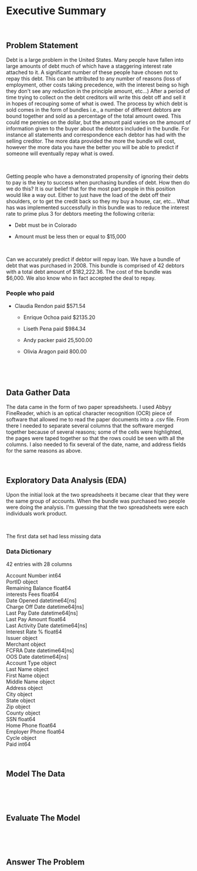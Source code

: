 Executive Summary
=================

 

Problem Statement
-----------------

Debt is a large problem in the United States. Many people have fallen into large
amounts of debt much of which have a staggering interest rate attached to it. A
significant number of these people have chosen not to repay this debt. This can
be attributed to any number of reasons (loss of employment, other costs taking
precedence, with the interest being so high they don't see any reduction in the
principle amount, etc…) After a period of time trying to collect on the debt
creditors will write this debt off and sell it in hopes of recouping some of
what is owed. The process by which debt is sold comes in the form of bundles
i.e., a number of different debtors are bound together and sold as a percentage
of the total amount owed. This could me pennies on the dollar, but the amount
paid varies on the amount of information given to the buyer about the debtors
included in the bundle. For instance all statements and correspondence each
debtor has had with the selling creditor. The more data provided the more the
bundle will cost, however the more data you have the better you will be able to
predict if someone will eventually repay what is owed.

 

Getting people who have a demonstrated propensity of ignoring their debts to pay
is the key to success when purchasing bundles of debt. How then do we do this?
It is our belief that for the most part people in this position would like a way
out. Either to just have the load of the debt off their shoulders, or to get the
credit back so they my buy a house, car, etc… What has was implemented
successfully in this bundle was to reduce the interest rate to prime plus 3 for
debtors meeting the following criteria:

-   Debt must be in Colorado

-   Amount must be less then or equal to \$15,000

 

Can we accurately predict if debtor will repay loan. We have a bundle of debt
that was purchased in 2008. This bundle is comprised of 42 debtors with a total
debt amount of \$182,222.36. The cost of the bundle was \$6,000. We also know
who in fact accepted the deal to repay.

### People who paid

-   Claudia Rendon paid \$571.54 

    -   Enrique Ochoa paid \$2135.20

    -   Liseth Pena paid \$984.34

    -   Andy packer paid 25,500.00

    -   Olivia Aragon paid 800.00

 

 

Data Gather Data
----------------

The data came in the form of two paper spreadsheets. I used Abbyy FineReader,
which is an optical character recognition (OCR) piece of software that allowed
me to read the paper documents into a .csv file. From there I needed to separate
several columns that the software merged together because of several reasons;
some of the cells were highlighted, the pages were taped together so that the
rows could be seen with all the columns. I also needed to fix several of the
date, name, and address fields for the same reasons as above.

 

Exploratory Data Analysis (EDA)
-------------------------------

Upon the initial look at the two spreadsheets it became clear that they were the
same group of accounts. When the bundle was purchased two people were doing the
analysis. I’m guessing that the two spreadsheets were each individuals work
product.

 

The first data set had less missing data

### Data Dictionary

42 entries with 28 columns

Account Number         int64  
PortID                        object  
Remaining Balance      float64  
interests Fees             float64  
Date Opened              datetime64[ns]  
Charge Off Date         datetime64[ns]  
Last Pay Date             datetime64[ns]  
Last Pay Amount        float64  
Last Activity Date       datetime64[ns]  
Interest Rate %         float64  
Issuer                       object  
Merchant                   object  
FCFRA Date              datetime64[ns]  
OOS Date                  datetime64[ns]  
Account Type             object  
Last Name                object  
First Name               object  
Middle Name             object  
Address                     object  
City                          object  
State                       object  
Zip                           object  
County                     object  
SSN                         float64  
Home Phone             float64  
Employer Phone        float64  
Cycle                        object  
Paid                         int64

 

Model The Data
--------------

 

 

Evaluate The Model
------------------

 

 

Answer The Problem
------------------

 

